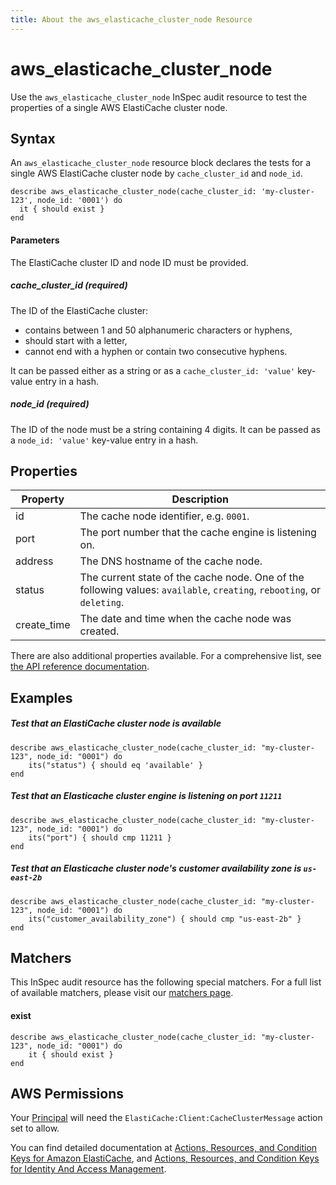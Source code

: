 ```yaml
---
title: About the aws_elasticache_cluster_node Resource
---
```


# aws\_elasticache\_cluster\_node

Use the `aws_elasticache_cluster_node` InSpec audit resource to test the properties of a single AWS ElastiCache cluster node.

## Syntax

An `aws_elasticache_cluster_node` resource block declares the tests for a single AWS ElastiCache cluster node by `cache_cluster_id`  and `node_id`.

    describe aws_elasticache_cluster_node(cache_cluster_id: 'my-cluster-123', node_id: '0001') do
      it { should exist }
    end

#### Parameters

The ElastiCache cluster ID and node ID must be provided.

##### cache\_cluster\_id _(required)_

The ID of the ElastiCache cluster:
 - contains between 1 and 50 alphanumeric characters or hyphens, 
 - should start with a letter, 
 - cannot end with a hyphen or contain two consecutive hyphens.
 
It can be passed either as a string or as a `cache_cluster_id: 'value'` key-value entry in a hash.

##### node\_id _(required)_

The ID of the node must be a string containing 4 digits. It can be passed as a `node_id: 'value'` key-value entry in a hash.

## Properties

|Property               | Description |
| ---                   | --- |
|id                     | The cache node identifier, e.g. `0001`.|
|port                   | The port number that the cache engine is listening on. |
|address                | The DNS hostname of the cache node. |
|status                 | The current state of the cache node. One of the following values: `available`, `creating`, `rebooting`, or `deleting`. |
|create\_time           | The date and time when the cache node was created. |

There are also additional properties available. For a comprehensive list, see [the API reference documentation](https://docs.aws.amazon.com/AmazonElastiCache/latest/APIReference/API_CacheNode.html).

## Examples

##### Test that an ElastiCache cluster node is available

    describe aws_elasticache_cluster_node(cache_cluster_id: "my-cluster-123", node_id: "0001") do
        its("status") { should eq 'available' }
    end

##### Test that an Elasticache cluster engine is listening on port `11211`

    describe aws_elasticache_cluster_node(cache_cluster_id: "my-cluster-123", node_id: "0001") do
        its("port") { should cmp 11211 }
    end
    
##### Test that an Elasticache cluster node's customer availability zone is `us-east-2b`

    describe aws_elasticache_cluster_node(cache_cluster_id: "my-cluster-123", node_id: "0001") do
        its("customer_availability_zone") { should cmp "us-east-2b" }
    end
    
## Matchers

This InSpec audit resource has the following special matchers. For a full list of available matchers, please visit our [matchers page](https://www.inspec.io/docs/reference/matchers/).

   
#### exist

    describe aws_elasticache_cluster_node(cache_cluster_id: "my-cluster-123", node_id: "0001") do
        it { should exist }
    end
    
## AWS Permissions

Your [Principal](https://docs.aws.amazon.com/IAM/latest/UserGuide/intro-structure.html#intro-structure-principal) will need the `ElastiCache:Client:CacheClusterMessage` action set to allow.

You can find detailed documentation at [Actions, Resources, and Condition Keys for Amazon ElastiCache](https://docs.aws.amazon.com/IAM/latest/UserGuide/list_amazonelasticache.html), and [Actions, Resources, and Condition Keys for Identity And Access Management](https://docs.aws.amazon.com/IAM/latest/UserGuide/list_identityandaccessmanagement.html).